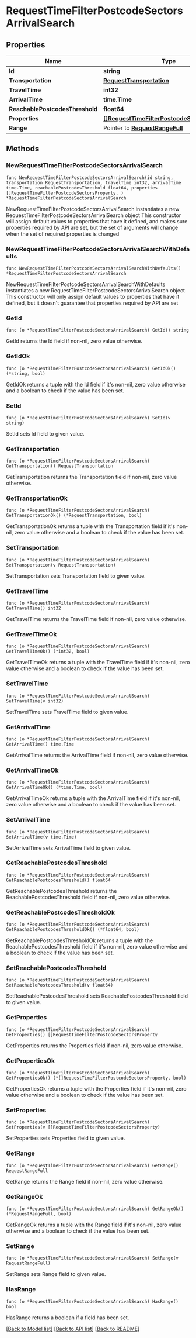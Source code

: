 # RequestTimeFilterPostcodeSectorsArrivalSearch

## Properties

Name | Type | Description | Notes
------------ | ------------- | ------------- | -------------
**Id** | **string** |  | 
**Transportation** | [**RequestTransportation**](RequestTransportation.md) |  | 
**TravelTime** | **int32** |  | 
**ArrivalTime** | **time.Time** |  | 
**ReachablePostcodesThreshold** | **float64** |  | 
**Properties** | [**[]RequestTimeFilterPostcodeSectorsProperty**](RequestTimeFilterPostcodeSectorsProperty.md) |  | 
**Range** | Pointer to [**RequestRangeFull**](RequestRangeFull.md) |  | [optional] 

## Methods

### NewRequestTimeFilterPostcodeSectorsArrivalSearch

`func NewRequestTimeFilterPostcodeSectorsArrivalSearch(id string, transportation RequestTransportation, travelTime int32, arrivalTime time.Time, reachablePostcodesThreshold float64, properties []RequestTimeFilterPostcodeSectorsProperty, ) *RequestTimeFilterPostcodeSectorsArrivalSearch`

NewRequestTimeFilterPostcodeSectorsArrivalSearch instantiates a new RequestTimeFilterPostcodeSectorsArrivalSearch object
This constructor will assign default values to properties that have it defined,
and makes sure properties required by API are set, but the set of arguments
will change when the set of required properties is changed

### NewRequestTimeFilterPostcodeSectorsArrivalSearchWithDefaults

`func NewRequestTimeFilterPostcodeSectorsArrivalSearchWithDefaults() *RequestTimeFilterPostcodeSectorsArrivalSearch`

NewRequestTimeFilterPostcodeSectorsArrivalSearchWithDefaults instantiates a new RequestTimeFilterPostcodeSectorsArrivalSearch object
This constructor will only assign default values to properties that have it defined,
but it doesn't guarantee that properties required by API are set

### GetId

`func (o *RequestTimeFilterPostcodeSectorsArrivalSearch) GetId() string`

GetId returns the Id field if non-nil, zero value otherwise.

### GetIdOk

`func (o *RequestTimeFilterPostcodeSectorsArrivalSearch) GetIdOk() (*string, bool)`

GetIdOk returns a tuple with the Id field if it's non-nil, zero value otherwise
and a boolean to check if the value has been set.

### SetId

`func (o *RequestTimeFilterPostcodeSectorsArrivalSearch) SetId(v string)`

SetId sets Id field to given value.


### GetTransportation

`func (o *RequestTimeFilterPostcodeSectorsArrivalSearch) GetTransportation() RequestTransportation`

GetTransportation returns the Transportation field if non-nil, zero value otherwise.

### GetTransportationOk

`func (o *RequestTimeFilterPostcodeSectorsArrivalSearch) GetTransportationOk() (*RequestTransportation, bool)`

GetTransportationOk returns a tuple with the Transportation field if it's non-nil, zero value otherwise
and a boolean to check if the value has been set.

### SetTransportation

`func (o *RequestTimeFilterPostcodeSectorsArrivalSearch) SetTransportation(v RequestTransportation)`

SetTransportation sets Transportation field to given value.


### GetTravelTime

`func (o *RequestTimeFilterPostcodeSectorsArrivalSearch) GetTravelTime() int32`

GetTravelTime returns the TravelTime field if non-nil, zero value otherwise.

### GetTravelTimeOk

`func (o *RequestTimeFilterPostcodeSectorsArrivalSearch) GetTravelTimeOk() (*int32, bool)`

GetTravelTimeOk returns a tuple with the TravelTime field if it's non-nil, zero value otherwise
and a boolean to check if the value has been set.

### SetTravelTime

`func (o *RequestTimeFilterPostcodeSectorsArrivalSearch) SetTravelTime(v int32)`

SetTravelTime sets TravelTime field to given value.


### GetArrivalTime

`func (o *RequestTimeFilterPostcodeSectorsArrivalSearch) GetArrivalTime() time.Time`

GetArrivalTime returns the ArrivalTime field if non-nil, zero value otherwise.

### GetArrivalTimeOk

`func (o *RequestTimeFilterPostcodeSectorsArrivalSearch) GetArrivalTimeOk() (*time.Time, bool)`

GetArrivalTimeOk returns a tuple with the ArrivalTime field if it's non-nil, zero value otherwise
and a boolean to check if the value has been set.

### SetArrivalTime

`func (o *RequestTimeFilterPostcodeSectorsArrivalSearch) SetArrivalTime(v time.Time)`

SetArrivalTime sets ArrivalTime field to given value.


### GetReachablePostcodesThreshold

`func (o *RequestTimeFilterPostcodeSectorsArrivalSearch) GetReachablePostcodesThreshold() float64`

GetReachablePostcodesThreshold returns the ReachablePostcodesThreshold field if non-nil, zero value otherwise.

### GetReachablePostcodesThresholdOk

`func (o *RequestTimeFilterPostcodeSectorsArrivalSearch) GetReachablePostcodesThresholdOk() (*float64, bool)`

GetReachablePostcodesThresholdOk returns a tuple with the ReachablePostcodesThreshold field if it's non-nil, zero value otherwise
and a boolean to check if the value has been set.

### SetReachablePostcodesThreshold

`func (o *RequestTimeFilterPostcodeSectorsArrivalSearch) SetReachablePostcodesThreshold(v float64)`

SetReachablePostcodesThreshold sets ReachablePostcodesThreshold field to given value.


### GetProperties

`func (o *RequestTimeFilterPostcodeSectorsArrivalSearch) GetProperties() []RequestTimeFilterPostcodeSectorsProperty`

GetProperties returns the Properties field if non-nil, zero value otherwise.

### GetPropertiesOk

`func (o *RequestTimeFilterPostcodeSectorsArrivalSearch) GetPropertiesOk() (*[]RequestTimeFilterPostcodeSectorsProperty, bool)`

GetPropertiesOk returns a tuple with the Properties field if it's non-nil, zero value otherwise
and a boolean to check if the value has been set.

### SetProperties

`func (o *RequestTimeFilterPostcodeSectorsArrivalSearch) SetProperties(v []RequestTimeFilterPostcodeSectorsProperty)`

SetProperties sets Properties field to given value.


### GetRange

`func (o *RequestTimeFilterPostcodeSectorsArrivalSearch) GetRange() RequestRangeFull`

GetRange returns the Range field if non-nil, zero value otherwise.

### GetRangeOk

`func (o *RequestTimeFilterPostcodeSectorsArrivalSearch) GetRangeOk() (*RequestRangeFull, bool)`

GetRangeOk returns a tuple with the Range field if it's non-nil, zero value otherwise
and a boolean to check if the value has been set.

### SetRange

`func (o *RequestTimeFilterPostcodeSectorsArrivalSearch) SetRange(v RequestRangeFull)`

SetRange sets Range field to given value.

### HasRange

`func (o *RequestTimeFilterPostcodeSectorsArrivalSearch) HasRange() bool`

HasRange returns a boolean if a field has been set.


[[Back to Model list]](../README.md#documentation-for-models) [[Back to API list]](../README.md#documentation-for-api-endpoints) [[Back to README]](../README.md)


